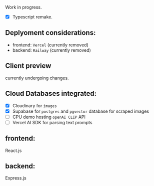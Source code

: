 Work in progress. 
- [x] Typescript remake.

## Deplyoment considerations: 
- frontend: `Vercel` (currently removed)
- backend: `Railway` (currently removed)

## Client preview
currently undergoing changes.

## Cloud Databases integrated: 
- [x] Cloudinary for `images`
- [x] Supabase for `postgres` and `pgvector` database for scraped images
- [ ] CPU demo hosting `openAI CLIP` API
- [ ] Vercel AI SDK for  parsing text prompts

## frontend:
React.js

## backend: 
Express.js

